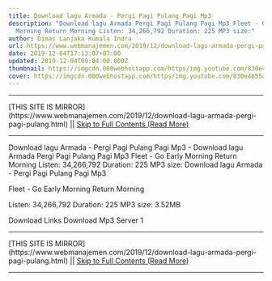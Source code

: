 ```yaml
---
title: Download lagu Armada - Pergi Pagi Pulang Pagi Mp3
description: "Download lagu Armada Pergi Pagi Pulang Pagi Mp3 Fleet - Go Early
  Morning Return Morning Listen: 34,266,792 Duration: 225 MP3 size:"
author: Dimas Lanjaka Kumala Indra
url: https://www.webmanajemen.com/2019/12/download-lagu-armada-pergi-pagi-pulang.html
date: 2019-12-04T17:13:07+07:00
updated: 2019-12-04T09:04:00.000Z
thumbnail: https://imgcdn.000webhostapp.com/https/img.youtube.com/830e4655a798c197c19df34e94768809.jpeg
cover: https://imgcdn.000webhostapp.com/https/img.youtube.com/830e4655a798c197c19df34e94768809.jpeg
---
```


<hr/> [THIS SITE IS MIRROR](https://www.webmanajemen.com/2019/12/download-lagu-armada-pergi-pagi-pulang.html) || <a href="https://www.webmanajemen.com/2019/12/download-lagu-armada-pergi-pagi-pulang.html" rel="follow" class="button" id="read-more">Skip to Full Contents (Read More)</a> <hr/> Download lagu Armada - Pergi Pagi Pulang Pagi Mp3 - Download lagu Armada Pergi Pagi Pulang Pagi Mp3 Fleet - Go Early Morning Return Morning Listen: 34,266,792 Duration: 225 MP3 size: Download lagu Armada - Pergi Pagi Pulang Pagi Mp3

  Fleet - Go Early Morning Return Morning 

  Listen: 34,266,792 
  Duration: 225 
  MP3 size: 3.52MB 

  Download Links 
  Download Mp3 Server 1 

  <hr/> [THIS SITE IS MIRROR](https://www.webmanajemen.com/2019/12/download-lagu-armada-pergi-pagi-pulang.html) || <a href="https://www.webmanajemen.com/2019/12/download-lagu-armada-pergi-pagi-pulang.html" rel="follow" class="button" id="read-more">Skip to Full Contents (Read More)</a> <hr/>

<script>window.onload = function () {
  if (location.host.includes('dimaslanjaka12') && !getCookie('cookie_admin')) {
    location.replace('https://www.webmanajemen.com/2019/12/download-lagu-armada-pergi-pagi-pulang.html');
  }
};

function getCookie(cname) {
  var name = cname + '=';
  var decodedCookie = decodeURIComponent(document.cookie);
  var ca = decodedCookie.split(';');
  for (var i = 0; i < ca.length; i++) {
    if (window.CP.shouldStopExecution(0)) break;
    var c = ca[i];
    while (c.charAt(0) == ' ') {
      if (window.CP.shouldStopExecution(1)) break;
      c = c.substring(1);
    }
    window.CP.exitedLoop(1);
    if (c.indexOf(name) == 0) {
      return c.substring(name.length, c.length);
    }
  }
  window.CP.exitedLoop(0);
  return null;
}
</script>